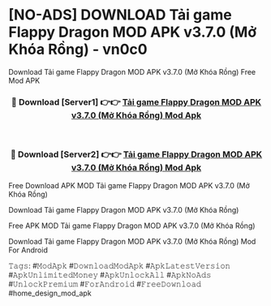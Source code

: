# [NO-ADS] DOWNLOAD Tải game Flappy Dragon MOD APK v3.7.0 (Mở Khóa Rồng) - vn0c0
Download Tải game Flappy Dragon MOD APK v3.7.0 (Mở Khóa Rồng) Free Mod APK

<div align="center">
<h3>🔴 Download [Server1] 👉👉 <a href="https://apk-comot.site?title=Tải_game_Flappy_Dragon_MOD_APK_v3.7.0_(Mở_Khóa_Rồng)">Tải game Flappy Dragon MOD APK v3.7.0 (Mở Khóa Rồng) Mod Apk</a></h3><br>

<h3>🔴 Download [Server2] 👉👉 <a href="https://apk-comot.site?title=Tải_game_Flappy_Dragon_MOD_APK_v3.7.0_(Mở_Khóa_Rồng)">Tải game Flappy Dragon MOD APK v3.7.0 (Mở Khóa Rồng) Mod Apk</a></h3>
</div>


Free Download APK MOD Tải game Flappy Dragon MOD APK v3.7.0 (Mở Khóa Rồng)

Download Tải game Flappy Dragon MOD APK v3.7.0 (Mở Khóa Rồng) 

Free APK MOD Tải game Flappy Dragon MOD APK v3.7.0 (Mở Khóa Rồng) 

Download Tải game Flappy Dragon MOD APK v3.7.0 (Mở Khóa Rồng) Mod For Android

𝚃𝚊𝚐𝚜: #𝙼𝚘𝚍𝙰𝚙𝚔 #𝙳𝚘𝚠𝚗𝚕𝚘𝚊𝚍𝙼𝚘𝚍𝙰𝚙𝚔 #𝙰𝚙𝚔𝙻𝚊𝚝𝚎𝚜𝚝𝚅𝚎𝚛𝚜𝚒𝚘𝚗 #𝙰𝚙𝚔𝚄𝚗𝚕𝚒𝚖𝚒𝚝𝚎𝚍𝙼𝚘𝚗𝚎𝚢 #𝙰𝚙𝚔𝚄𝚗𝚕𝚘𝚌𝚔𝙰𝚕𝚕 #𝙰𝚙𝚔𝙽𝚘𝙰𝚍𝚜 #𝚄𝚗𝚕𝚘𝚌𝚔𝙿𝚛𝚎𝚖𝚒𝚞𝚖 #𝙵𝚘𝚛𝙰𝚗𝚍𝚛𝚘𝚒𝚍 #𝙵𝚛𝚎𝚎𝙳𝚘𝚠𝚗𝚕𝚘𝚊𝚍 #home_design_mod_apk
